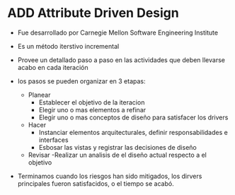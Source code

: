 # ADD Attribute Driven Design

- Fue desarrollado por Carnegie Mellon Software Engineering Institute
- Es un método iterstivo incremental
- Provee un detallado paso a paso en las actividades que deben llevarse acabo en cada iteración
- los pasos se pueden organizar en 3 etapas:
	- Planear
		- Establecer el objetivo de la iteracion
		- Elegir uno o mas elementos a refinar
		- Elegir uno o mas conceptos de diseño para satisfacer los drivers
	- Hacer
		- Instanciar elementos arquitecturales, definir responsabilidades e interfaces
		- Esbosar las vistas y registrar las decisiones de diseño
	- Revisar
		-Realizar un analisis de el diseño actual respecto a el objetivo
		
- Terminamos cuando los riesgos han sido mitigados, los dirvers principales fueron satisfacidos, o el tiempo se acabó.